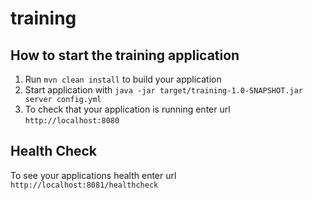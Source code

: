 # training

How to start the training application
---

1. Run `mvn clean install` to build your application
1. Start application with `java -jar target/training-1.0-SNAPSHOT.jar server config.yml`
1. To check that your application is running enter url `http://localhost:8080`

Health Check
---

To see your applications health enter url `http://localhost:8081/healthcheck`
